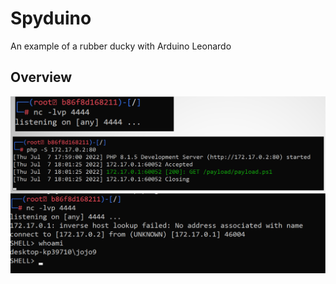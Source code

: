 # Spyduino
An example of a rubber ducky with Arduino Leonardo

## Overview

![immagine](./media/Cattura.PNG)

